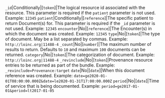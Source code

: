  `_id`|Conditionally|[`token`]|The logical resource id associated with the resource. This parameter is required if the `patient` parameter is not used. Example: `12345`
 `patient`|Conditionally|[`reference`]|The specific patient to return Document(s) for. This parameter is required if the `_id` parameter is not used. Example: `12345`
 `encounter`|No|[`reference`]|The Encounter(s) in which the document was created. Example: `12345`
 `type`|No|[`token`]|The type of document. May be a list separated by commas. Example: `http://loinc.org|11488-4`
 `_count`|No|[`number`]|The maximum number of results to return. Defaults to `10` and maximum `100` documents can be returned.
 `category`|No|[`token`]|The categorization of document. Example: `http://loinc.org|11488-4`
 `_revinclude`|No|[`token`]|Provenance resource entries to be returned as part of the bundle. Example: `_revinclude=Provenance:target`
 `date`|No|[`date`]|When this document reference was created. Example: `date=ge2020-01-01T08:00:00.000Z&date=le2020-01-31T17:00:00.000Z`
 `period`|No|[`date`]|Time of service that is being documented. Example: `period=ge2017-01-01&period=lt2017-01-05`
